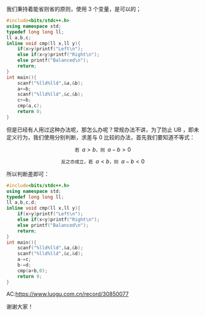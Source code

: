 我们秉持着能省则省的原则，使用 $3$ 个变量，是可以的；

```cpp
#include<bits/stdc++.h>
using namespace std;
typedef long long ll;
ll a,b,c;
inline void cmp(ll x,ll y){
	if(x>y)printf("Left\n");
	else if(x<y)printf("Right\n");
	else printf("Balanced\n");
	return;
}
int main(){
	scanf("%lld%lld",&a,&b);
	a+=b;
	scanf("%lld%lld",&c,&b);
	c+=b;
	cmp(a,c);
	return 0;
}
```
但是已经有人用过这种办法呢，那怎么办呢？常规办法不讲，为了防止 $\text{UB}$ ，即未定义行为，我们使用分别判断，求差与 $0$ 比较的办法，首先我们要知道不等式：

$$\texttt{若 }a>b\texttt{，则 }a-b>0$$

$$\texttt{反之亦成立，若 }a<b\texttt{，则 }a-b<0$$

所以判断差即可：

```cpp
#include<bits/stdc++.h>
using namespace std;
typedef long long ll;
ll a,b,c,d;
inline void cmp(ll x,ll y){
	if(x>y)printf("Left\n");
	else if(x<y)printf("Right\n");
	else printf("Balanced\n");
	return;
}
int main(){
	scanf("%lld%lld",&a,&b);
	scanf("%lld%lld",&c,&d);
    a-=c;
    b-=d;
	cmp(a+b,0);
	return 0;
}
```

AC:https://www.luogu.com.cn/record/30850077

谢谢大家！